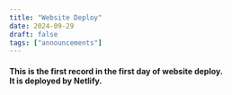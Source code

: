 ```yaml
---
title: "Website Deploy"
date: 2024-09-29
draft: false   
tags: ["announcements"]
---
```


<h4>
This is the first record in the first day of website deploy.  <br>
It is deployed by Netlify.
</h4>
